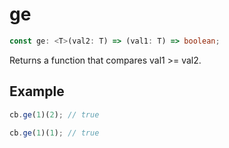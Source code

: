 # ge

```ts
const ge: <T>(val2: T) => (val1: T) => boolean;
```

Returns a function that compares val1 >= val2.

## Example

```ts
cb.ge(1)(2); // true
```

```ts
cb.ge(1)(1); // true
```
